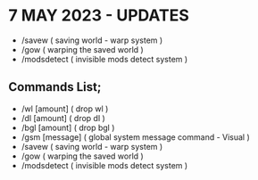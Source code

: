 # 7 MAY 2023 - UPDATES
- /savew ( saving world - warp system )
- /gow ( warping the saved world )
- /modsdetect ( invisible mods detect system )



## Commands List;
- /wl [amount] ( drop wl )
- /dl [amount] ( drop dl )
- /bgl [amount] ( drop bgl )
- /gsm [message] ( global system message command - Visual )
- /savew ( saving world - warp system )
- /gow ( warping the saved world )
- /modsdetect ( invisible mods detect system )


